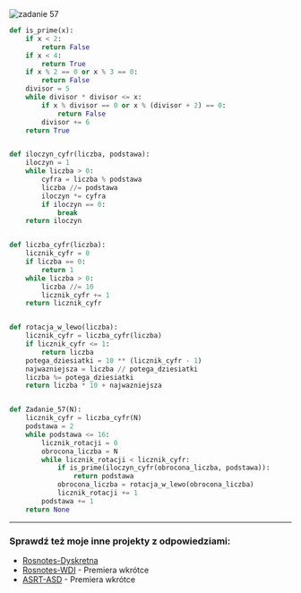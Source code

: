 <picture>
  <source srcset="../../srt/zbior_zadan/57.png" media="(prefers-color-scheme: light)">
  <source srcset="../../srt/zbior_zadan/black_57.png" media="(prefers-color-scheme: dark)">
  <img src="../../srt/zbior_zadan/black_57.png" alt="zadanie 57">
</picture>

```python
def is_prime(x):
    if x < 2:
        return False
    if x < 4:
        return True
    if x % 2 == 0 or x % 3 == 0:
        return False
    divisor = 5
    while divisor * divisor <= x:
        if x % divisor == 0 or x % (divisor + 2) == 0:
            return False
        divisor += 6
    return True


def iloczyn_cyfr(liczba, podstawa):
    iloczyn = 1
    while liczba > 0:
        cyfra = liczba % podstawa
        liczba //= podstawa
        iloczyn *= cyfra
        if iloczyn == 0:
            break
    return iloczyn


def liczba_cyfr(liczba):
    licznik_cyfr = 0
    if liczba == 0:
        return 1
    while liczba > 0:
        liczba //= 10
        licznik_cyfr += 1
    return licznik_cyfr


def rotacja_w_lewo(liczba):
    licznik_cyfr = liczba_cyfr(liczba)
    if licznik_cyfr <= 1:
        return liczba
    potega_dziesiatki = 10 ** (licznik_cyfr - 1)
    najwazniejsza = liczba // potega_dziesiatki
    liczba %= potega_dziesiatki
    return liczba * 10 + najwazniejsza


def Zadanie_57(N):
    licznik_cyfr = liczba_cyfr(N)
    podstawa = 2
    while podstawa <= 16:
        licznik_rotacji = 0
        obrocona_liczba = N
        while licznik_rotacji < licznik_cyfr:
            if is_prime(iloczyn_cyfr(obrocona_liczba, podstawa)):
                return podstawa
            obrocona_liczba = rotacja_w_lewo(obrocona_liczba)
            licznik_rotacji += 1
        podstawa += 1
    return None
```

---
### Sprawdź też moje inne projekty z odpowiedziami:
- [Rosnotes-Dyskretna](https://github.com/kamilGie/Rosnotes-Dyskretna)
- [Rosnotes-WDI](https://github.com/kamilGie/Rosnotes-WDI) - Premiera wkrótce
- [ASRT-ASD](https://github.com/kamilGie/Rosnotes-Dyskretna) - Premiera wkrótce
